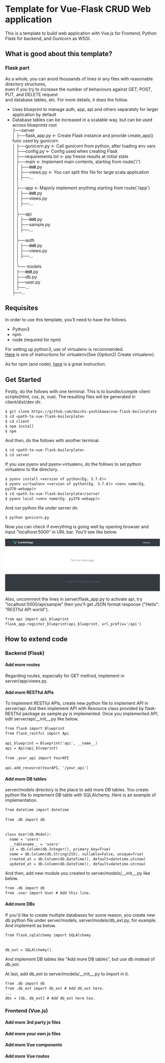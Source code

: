 # Template for Vue-Flask CRUD Web application
This is a template to build web application with Vue.js for Frontend, Python Flask for backend, and Gunicorn as WSGI.

## What is good about this template?
### Flask part
As a whole, you can avoid thousands of lines in any files with reasonable directory structures,<br>
even if you try to increase the number of behaviours against GET, POST, PUT, and DELETE request<br>
and database tables, etc. For more details, it does the follow.
* Uses blueprint to manage auth, app, api and others separately for larger application by default
* Database tables can be increased in a scalable way, but can be used across blueprints
root<br>
   ├──server<br>
   │    ├──flask_app.py    <- Create Flask instance and provide create_app() func used by gunicorn<br>
   │    ├──gunicorn.py   <- Call gunicorn from python, after loading env vars<br>
   │    ├──config.py   <- Config used when creating Flask<br>
   │    ├──requirements.txt   <- pip freeze results at initial state<br>
   │    ├──main   <- Implement main contents, starting from route('/')<br>
   │    │    ├──__init__.py<br>
   │    │    ├──views.py    <- You can split this file for large scala application<br>
   │    │    ├──...<br>
   │    │<br>
   │    ├──app    <- Majorly implement anything starting from route('/app')<br>
   │    │    ├──__init__.py<br>
   │    │    ├──views.py<br>
   │    │    ├──...<br>
   │    │<br>
   │    ├──api<br>
   │    │    ├──__init__.py<br>
   │    │    ├──sample.py<br>
   │    │    ├──...<br>
   │    │<br>
   │    ├──auth<br>
   │    │    ├──__init__.py<br> 
   │    │    ├──views.py<br>
   │    │    ├──...<br>
   │    │<br>
   │    └── models<br>
   │         ├──__init__.py<br> 
   │         ├──db.py<br>
   │         ├──user.py<br>
   │         ├──...<br>
   ├──...<br>

## Requisites
In order to use this template, you'll need to have the follows.
* Python3
* npm
* node (required for npm)

For setting up python3, use of virtualenv is recommended.<br>
[Here](https://github.com/daichi-yoshikawa/python-boilerplate) is one of instructions for virtualenv(See (Option2) Create virtualenv).

As for npm (and node), [here](https://linuxize.com/post/how-to-install-node-js-on-ubuntu-18.04/) is a great instruction.

## Get Started

Firstly, do the follows with one terminal. This is to bundle/compile client scripts(html, css, js, vue). The resulting files will be generated in client/dist/dev dir.
```
$ git clone https://github.com/daichi-yoshikawa/vue-flask-boilerplate
$ cd <path-to-vue-flask-boilerplate>
$ cd client
$ npm install
$ npm
```

And then, do the follows with another terminal.
```
$ cd <path-to-vue-flask-boilerplate>
$ cd server
```
If you use pyenv and pyenv-virtualenv, do the follows to set python virtualenv to the directory.
```
$ pyenv install <version of python(Eg. 3.7.6)>
$ pyenv virtualenv <version of python(Eg. 3.7.6)> <venv name(Eg. py376-webapp)>
$ cd <path-to-vue-flask-boilerplate>/server
$ pyenv local <venv name(Eg. py376-webapp)>
```
And run python file under server dir.
```
$ python gunicorn.py
```

Now you can check if everything is going well by opening browser and input "localhost:5000" in URL bar. You'll see like below.<br>

![Image of sample page](https://raw.githubusercontent.com/daichi-yoshikawa/personal-assets/master/vue-flask-boilerplate/sample_page_screenshot.png)

Also, uncomment the lines in server/flask_app.py to activate api, try "localhost:5000/api/sample" then you'll get JSON format response {"Hello": "RESTful API world"}.
```
from api import api_blueprint
flask_app.register_blueprint(api_blueprint, url_prefix='/api')
```

## How to extend code
### Backend (Flask)
#### Add more routes
Regarding routes, especially for GET method, implement in server/app/views.py.

#### Add more RESTful APIs
To implement RESTful APIs, create new python file to implement API in server/api. And then implement API with Resource class provided by flask-RESTful package as sample.py is implemented. Once you implemented API, edit server/api/\_\_init\_\_.py like below.
```
from flask import Blueprint
from flask_restful import Api

api_blueprint = Blueprint('api', __name__)
api = Api(api_blueprint)

from .your_api import YourAPI

api.add_resource(YourAPI, '/your_api')
```

#### Add more DB tables
server/models directory is the place to add more DB tables. You create python file to implement DB table with SQLAlchemy. Here is an example of implementation.
```
from datetime import datetime

from .db import db


class User(db.Model):
  name = 'users'
  __tablename__ = 'users'
  id = db.Column(db.Integer(), primary_key=True)
  name = db.Column(db.String(255), nullable=False, unique=True)
  created_at = db.Column(db.DateTime(), default=datetime.utcnow)
  updated_at = db.Column(db.DateTime(), default=datetime.utcnow)
```

And then, add new module you created to server/models/\_\_init\_\_.py like below.
```
from .db import db
from .user import User # Add this line.
```

#### Add more DBs
If you'd like to create multiple databases for some reason, you create new db python file under server/models, server/models/db_ext.py, for example. And implement as below.
```
from flask_sqlalchemy import SQLAlchemy


db_ext = SQLAlchemy()
```
And implement DB tables like "Add more DB tables", but use db instead of db_ext.<br>

At last, add db_ext to server/models/\_\_init\_\_.py to import in it.
```
from .db import db
from .db_ext import db_ext # Add db_ext here.
...
dbs = [db, db_ext] # Add db_ext here too.
```

### Frontend (Vue.js)
#### Add more 3rd party js files
#### Add more your own js files
#### Add more Vue components
#### Add more Vue routes
